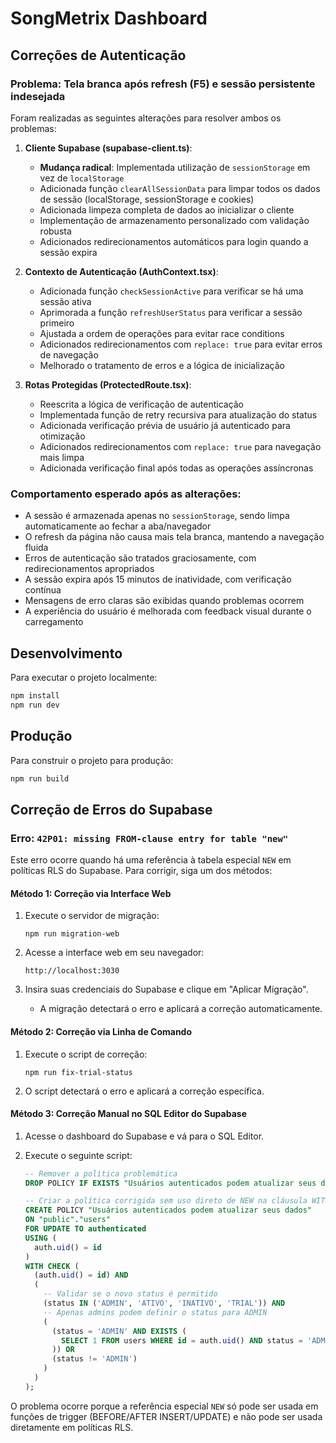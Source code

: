 # SongMetrix Dashboard

## Correções de Autenticação

### Problema: Tela branca após refresh (F5) e sessão persistente indesejada

Foram realizadas as seguintes alterações para resolver ambos os problemas:

1. **Cliente Supabase (supabase-client.ts)**:
   - **Mudança radical**: Implementada utilização de `sessionStorage` em vez de `localStorage`
   - Adicionada função `clearAllSessionData` para limpar todos os dados de sessão (localStorage, sessionStorage e cookies)
   - Adicionada limpeza completa de dados ao inicializar o cliente
   - Implementação de armazenamento personalizado com validação robusta
   - Adicionados redirecionamentos automáticos para login quando a sessão expira

2. **Contexto de Autenticação (AuthContext.tsx)**:
   - Adicionada função `checkSessionActive` para verificar se há uma sessão ativa
   - Aprimorada a função `refreshUserStatus` para verificar a sessão primeiro
   - Ajustada a ordem de operações para evitar race conditions
   - Adicionados redirecionamentos com `replace: true` para evitar erros de navegação
   - Melhorado o tratamento de erros e a lógica de inicialização

3. **Rotas Protegidas (ProtectedRoute.tsx)**:
   - Reescrita a lógica de verificação de autenticação
   - Implementada função de retry recursiva para atualização do status
   - Adicionada verificação prévia de usuário já autenticado para otimização
   - Adicionados redirecionamentos com `replace: true` para navegação mais limpa
   - Adicionada verificação final após todas as operações assíncronas

### Comportamento esperado após as alterações:

- A sessão é armazenada apenas no `sessionStorage`, sendo limpa automaticamente ao fechar a aba/navegador
- O refresh da página não causa mais tela branca, mantendo a navegação fluida
- Erros de autenticação são tratados graciosamente, com redirecionamentos apropriados
- A sessão expira após 15 minutos de inatividade, com verificação contínua
- Mensagens de erro claras são exibidas quando problemas ocorrem
- A experiência do usuário é melhorada com feedback visual durante o carregamento

## Desenvolvimento

Para executar o projeto localmente:

```bash
npm install
npm run dev
```

## Produção

Para construir o projeto para produção:

```bash
npm run build
```

## Correção de Erros do Supabase

### Erro: `42P01: missing FROM-clause entry for table "new"`

Este erro ocorre quando há uma referência à tabela especial `NEW` em políticas RLS do Supabase. Para corrigir, siga um dos métodos:

#### Método 1: Correção via Interface Web

1. Execute o servidor de migração:
   ```
   npm run migration-web
   ```

2. Acesse a interface web em seu navegador:
   ```
   http://localhost:3030
   ```

3. Insira suas credenciais do Supabase e clique em "Aplicar Migração".
   - A migração detectará o erro e aplicará a correção automaticamente.

#### Método 2: Correção via Linha de Comando

1. Execute o script de correção:
   ```
   npm run fix-trial-status
   ```

2. O script detectará o erro e aplicará a correção específica.

#### Método 3: Correção Manual no SQL Editor do Supabase

1. Acesse o dashboard do Supabase e vá para o SQL Editor.

2. Execute o seguinte script:
   ```sql
   -- Remover a política problemática
   DROP POLICY IF EXISTS "Usuários autenticados podem atualizar seus dados" ON "public"."users";

   -- Criar a política corrigida sem uso direto de NEW na cláusula WITH CHECK
   CREATE POLICY "Usuários autenticados podem atualizar seus dados" 
   ON "public"."users" 
   FOR UPDATE TO authenticated
   USING (
     auth.uid() = id
   ) 
   WITH CHECK (
     (auth.uid() = id) AND
     (
       -- Validar se o novo status é permitido
       (status IN ('ADMIN', 'ATIVO', 'INATIVO', 'TRIAL')) AND
       -- Apenas admins podem definir o status para ADMIN
       (
         (status = 'ADMIN' AND EXISTS (
           SELECT 1 FROM users WHERE id = auth.uid() AND status = 'ADMIN'
         )) OR
         (status != 'ADMIN')
       )
     )
   );
   ```

O problema ocorre porque a referência especial `NEW` só pode ser usada em funções de trigger (BEFORE/AFTER INSERT/UPDATE) e não pode ser usada diretamente em políticas RLS.